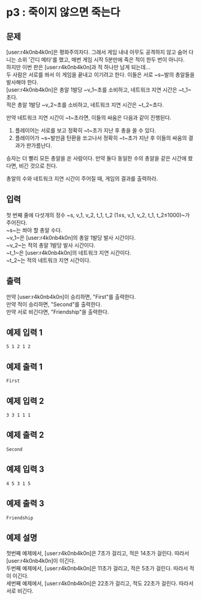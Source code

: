 # p3 : 죽이지 않으면 죽는다
## 문제 ##
[user:r4k0nb4k0n]은 평화주의자다. 그래서 게임 내내 아무도 공격하지 않고 숨어 다니는 소위 '간디 메타'를 했고, 매번 게임 시작 5분만에 죽은 적이 한두 번이 아니다.   
하지만 이번 판은 [user:r4k0nb4k0n]과 적 하나만 남게 되는데...  
두 사람은 서로를 쏴서 이 게임을 끝내고 이기려고 한다. 이들은 서로 ~s~발의 총알들을 발사해야 한다.  
[user:r4k0nb4k0n]은 총알 1발당 ~v_1~초를 소비하고, 네트워크 지연 시간은 ~t_1~초다.  
적은 총알 1발당 ~v_2~초를 소비하고, 네트워크 지연 시간은 ~t_2~초다.  
  
만약 네트워크 지연 시간이 ~t~초라면, 이들의 싸움은 다음과 같이 진행된다.  
1. 플레이어는 서로를 보고 정확히 ~t~초가 지난 후 총을 쏠 수 있다.  
2. 플레이어가 ~s~발만큼 탄환을 쏘고나서 정확히 ~t~초가 지난 후 이들의 싸움의 결과가 판가름난다.  

승자는 더 빨리 모든 총알을 쏜 사람이다. 만약 둘다 동일한 수의 총알을 같은 시간에 쐈다면, 비긴 것으로 친다.  

총알의 수와 네트워크 지연 시간이 주어질 때, 게임의 결과를 출력하라.
## 입력 ##
첫 번째 줄에 다섯개의 정수 ~s, v_1, v_2, t_1, t_2 (1≤s, v_1, v_2, t_1, t_2≤1000)~가 주어진다.  
~s~는 쏴야 할 총알 수다.  
~v_1~은 [user:r4k0nb4k0n]의 총알 1발당 발사 시간이다.  
~v_2~는 적의 총알 1발당 발사 시간이다.  
~t_1~은 [user:r4k0nb4k0n]의 네트워크 지연 시간이다.  
~t_2~는 적의 네트워크 지연 시간이다.  
## 출력 ##
만약 [user:r4k0nb4k0n]이 승리하면, "First"를 출력한다.  
만약 적이 승리하면, "Second"를 출력한다.  
만약 서로 비긴다면, "Friendship"을 출력한다.
## 예제 입력 1 ##

    5 1 2 1 2

## 예제 출력 1 ##

    First

## 예제 입력 2 ##

    3 3 1 1 1

## 예제 출력 2 ##

    Second

## 예제 입력 3 ##

    4 5 3 1 5

## 예제 출력 3 ##

    Friendship

## 예제 설명 ##
첫번째 예제에서, [user:r4k0nb4k0n]은 7초가 걸리고, 적은 14초가 걸린다. 따라서 [user:r4k0nb4k0n]이 이긴다.  
두번째 예제에서, [user:r4k0nb4k0n]은 11초가 걸리고, 적은 5초가 걸린다. 따라서 적이 이긴다.  
세번째 예제에서, [user:r4k0nb4k0n]은 22초가 걸리고, 적도 22초가 걸린다. 따라서 서로 비긴다.  
